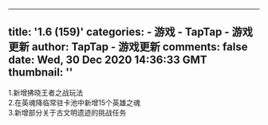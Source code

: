 
---
title: '1.6 (159)'
categories: 
    - 游戏
    - TapTap - 游戏更新
author: TapTap - 游戏更新
comments: false
date: Wed, 30 Dec 2020 14:36:33 GMT
thumbnail: ''
---

<div>   
<div>1.新增拂晓王者之战玩法<br>2.在英魂降临常驻卡池中新增15个英雄之魂<br>3.新增部分关于古文明遗迹的挑战任务</div>  
</div>
            